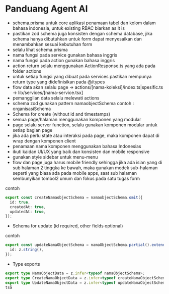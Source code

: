# Panduang Agent AI

- schema.prisma untuk core aplikasi penamaan tabel dan kolom dalam bahasa indonesia, untuk existing RBAC biarkan as it is 
- pastikan zod schema juga konsisten dengan schema database, jika schema hanya dibutuhkan untuk form dapat menyesaikan dan menambahkan sesuai kebutuhan form
- selalu lihat schema.prisma 
- nama fungsi pada service gunakan bahasa inggris
- nama fungsi pada action gunakan bahasa inggris
- action return selalu menggunakan ActionResponse.ts yang ada pada folder actions
- untuk setiap fungsi yang dibuat pada services pastikan mempunya return type yang didefinisikan pada @/types
- flow data akan selalu page -> actions/[nama-koleksi]/index.ts|spesific.ts -> lib/services/[nama-service.tsx]
- pemanggilan data selalu melewati actions 
- schema zod gunakan pattern namaobjectSchema contoh : organisasiSchema
- Schema for create (without id and timestamps)
- semua page/halaman menggunakan komponen yang modular
- page selalu server function, selalu gunakan komponen modular untuk setiap bagian page 
- jika ada perlu state atau interaksi pada page, maka komponen dapat di wrap dengan komponen client
- penamaan nama komponen menggunakan bahasa Indonesias
- ikuti kaidan UI/UX yang baik dan konsisten dan mobile responsive
- gunakan style sidebar untuk menu-menu
- flow dan page juga harus mobile friendly sehingga jika ada isian yang di sub halaman 2 tinggka ke bawah, maka gunakan modek sub-halaman seperti yang biasa ada pada mobile apps, saat sub halaman sembunyikan tombol2 umum dan fokus pada satu tugas form 


contoh

```ts
export const createNamaobjectSchema = namaobjectSchema.omit({
  id: true,
  createdAt: true,
  updatedAt: true,
});
```
- Schema for update (id required, other fields optional)

contoh

```ts
export const updateNamaObjectSchema = namaObjectSchema.partial().extend({
  id: z.string(),
});
```

- Type exports

```ts
export type NamaObjectData = z.infer<typeof namaObjectSchema>;
export type CreateNamaObjectData = z.infer<typeof createNamaObjectSchema>;
export type UpdateNamaObjectData = z.infer<typeof updateNamaObjectSchema>;
tså
